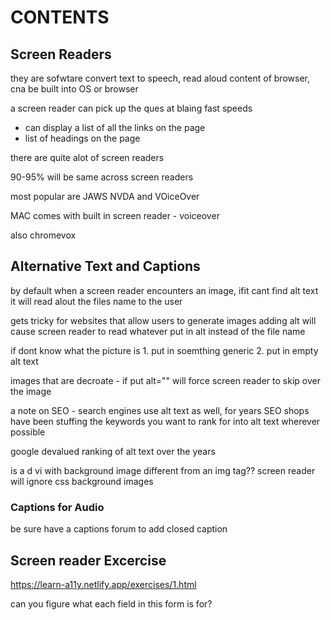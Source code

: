 # CONTENTS

## Screen Readers

they are sofwtare convert text to speech, read aloud content of browser, cna be built into OS or browser

a screen reader can pick up the ques at blaing fast speeds

- can display a list of all the links on the page
- list of headings on the page 

there are quite alot of screen readers

90-95% will be same across screen readers

most popular are JAWS NVDA and VOiceOver

MAC comes with built in screen reader - voiceover

also chromevox 

## Alternative Text and Captions

by default when a screen reader encounters an image, ifit cant find alt text it will read alout the files name to the user

gets tricky for websites that allow users to generate images adding alt will cause screen reader to read whatever put in alt instead of the file name

if dont know what the picture is 1. put in soemthing generic 2. put in empty alt text

images that are decroate - if put alt="" will force screen reader to skip over the image 

a note on SEO - search engines use alt text as well, for years SEO shops have been stuffing the keywords you want to rank for into alt text wherever possible

google devalued ranking of alt text over the years

is a d vi with background image different from an img tag?? screen reader will ignore css background images

### Captions for Audio

be sure have a captions forum to add closed caption

## Screen reader Excercise

https://learn-a11y.netlify.app/exercises/1.html 

can you figure what each field in this form is for?

